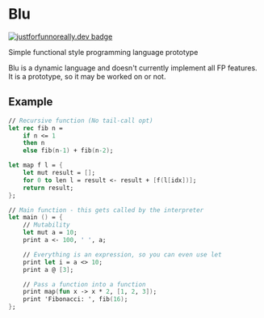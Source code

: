 # Blu
[![justforfunnoreally.dev badge](https://img.shields.io/badge/justforfunnoreally-dev-9ff)](https://justforfunnoreally.dev)

Simple functional style programming language prototype

Blu is a dynamic language and doesn't currently implement all FP features. It is a prototype, so it may be worked on or not.

## Example
```fs
// Recursive function (No tail-call opt)
let rec fib n =
    if n <= 1
    then n
    else fib(n-1) + fib(n-2);

let map f l = {
    let mut result = [];
    for 0 to len l = result <- result + [f(l[idx])];
    return result;
};

// Main function - this gets called by the interpreter
let main () = {
    // Mutability
    let mut a = 10;
    print a <- 100, ' ', a;

    // Everything is an expression, so you can even use let
    print let i = a <> 10;
    print a @ [3];

    // Pass a function into a function
    print map(fun x -> x * 2, [1, 2, 3]);
    print 'Fibonacci: ', fib(16);
};
```